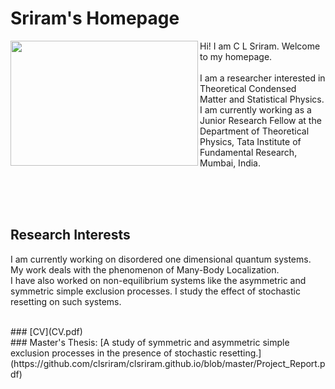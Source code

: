 # Sriram's Homepage
<img align = "left" src="Photo.JPG" width="300" height="200">

Hi! I am C L Sriram. Welcome to my homepage.
<br/><br/>
I am a researcher interested in Theoretical Condensed Matter and Statistical Physics. I am currently working as a Junior Research Fellow at the Department of Theoretical Physics, Tata Institute of Fundamental Research, Mumbai, India.

<br/><br/><br/>
## Research Interests
I am currently working on disordered one dimensional quantum systems. My work deals with the phenomenon of Many-Body Localization. 
<br/>
I have also worked on non-equilibrium systems like the asymmetric and symmetric simple exclusion processes. I study the effect of stochastic resetting on such systems. 

<br/>
### [CV](CV.pdf)

<br/>
### Master's Thesis: [A study of symmetric and asymmetric simple exclusion processes in the presence of stochastic resetting.](https://github.com/clsriram/clsriram.github.io/blob/master/Project_Report.pdf)
